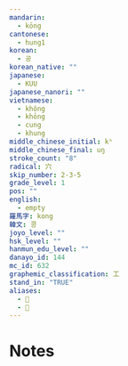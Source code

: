 ```yaml
---
mandarin:
  - kōng
cantonese:
  - hung1
korean:
  - 공
korean_native: ""
japanese:
  - KUU
japanese_nanori: ""
vietnamese:
  - không
  - khỏng
  - cung
  - khung
middle_chinese_initial: kʰ
middle_chinese_final: uŋ
stroke_count: "8"
radical: 穴
skip_number: 2-3-5
grade_level: 1
pos: ""
english:
  - empty
羅馬字: kong
韓文: 콩
joyo_level: ""
hsk_level: ""
hanmun_edu_level: ""
danayo_id: 144
mc_id: 632
graphemic_classification: 工
stand_in: "TRUE"
aliases:
  - 𠀝
  - 𢦉
---
```


# Notes
